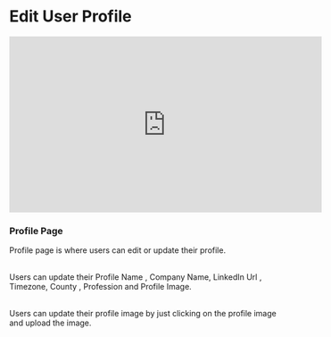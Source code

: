 # Edit User Profile
<iframe width="560" height="315" src="https://www.youtube.com/embed/EljV2RSxidc" title="YouTube video player" frameborder="0" allow="accelerometer; autoplay; clipboard-write; encrypted-media; gyroscope; picture-in-picture" allowfullscreen></iframe>

<h3>Profile Page</h3>


Profile page is where users can edit or update their profile.<br><br>

Users can update their Profile Name , Company Name, LinkedIn Url , Timezone, County , Profession and Profile Image.<br><br>

Users can update their profile image by just clicking on the profile image and upload the image.



